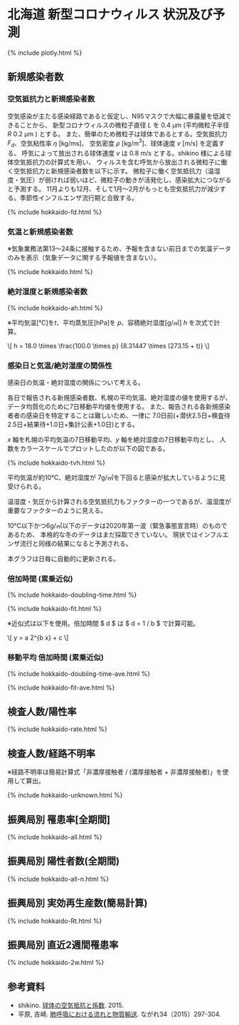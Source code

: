 # 北海道 新型コロナウィルス 状況及び予測

{% include plotly.html %}

## 新規感染者数

### 空気抵抗力と新規感染者数

空気感染が主たる感染経路であると仮定し、N95マスクで大幅に暴露量を低減できることから、
新型コロナウィルスの微粒子直径 $L$ を 0.4 μm (平均微粒子半径 $R$ 0.2 μm ) とする。
また、簡単のため微粒子は球体であるとする。空気抵抗力 $F_d$、空気粘性率 $\eta$ [kg/ms]、
空気密度 $\rho$ [kg/m${}^3$]、球体速度 $v$ [m/s] を定義する。
呼気によって放出される球体速度 $v$ は 0.8 m/s とする。shikino 様による球体空気抵抗力の計算式を用い、
ウィルスを含む呼気から放出される微粒子に働く空気抵抗力と新規感染者数を以下に示す。
微粒子に働く空気抵抗力（温湿度・気圧）が弱ければ弱いほど、微粒子の動きが活発化し、感染拡大につながると予測する。
11月よりも12月、そして1月～2月がもっとも空気抵抗力が減少する。季節性インフルエンザ流行期と合致する。

{% include hokkaido-fd.html %}

### 気温と新規感染者数
※気象業務法第13～24条に接触するため、予報を含まない前日までの気温データのみを表示（気象データに関する予報値を含まない）。

{% include hokkaido.html %}

### 絶対湿度と新規感染者数
{% include hokkaido-ah.html %}

※平均気温[℃]を$t$、平均蒸気圧[hPa]を $p$、容積絶対湿度[g/㎥] $h$ を次式で計算。


\\[
h = 18.0 \times \frac{100.0 \times p} {8.31447 \times (273.15 + t)}
\\]

### 感染日と気温/絶対湿度の関係性

感染日の気温・絶対湿度の関係について考える。

各日で報告される新規感染者数、札幌の平均気温、絶対湿度の値を使用するが、
データ均質化のために7日移動平均値を使用する。
また、報告される各新規感染者者の感染日を特定することは難しいため、一律に
7.0日前(+潜伏2.5日+検査待2.5日+結果待+1.0日+集計公表+1.0日)とする。

$x$ 軸を札幌の平均気温の7日移動平均、$y$ 軸を絶対湿度の7日移動平均とし、
人数をカラースケールでプロットしたのが以下の図である。

{% include hokkaido-tvh.html %}

平均気温が約10℃、絶対湿度が 7g/㎥を下回ると感染が拡大しているように見受けられる。

温湿度・気圧から計算される空気抵抗力もファクターの一つであるが、温湿度が重要なファクターのように見える。

10℃以下かつ6g/㎥以下のデータは2020年第一波（緊急事態宣言時）のものであるため、
本格的な冬のデータはまだ採取できていない。
現状ではインフルエンザ流行と同様の結果になると予測される。

本グラフは日毎に自動的に更新される。

### 倍加時間 (累乗近似)

{% include hokkaido-doubling-time.html %}

{% include hokkaido-fit.html %}

※近似式は以下を使用。倍加時間 $ d $ は $ d = 1 / b $ で計算可能。


\\[
y = a 2^{b x} + c
\\]

### 移動平均 倍加時間 (累乗近似)

{% include hokkaido-doubling-time-ave.html %}

{% include hokkaido-fit-ave.html %}

## 検査人数/陽性率
{% include hokkaido-rate.html %}

## 検査人数/経路不明率

※経路不明率は簡易計算式「非濃厚接触者 / (濃厚接触者 + 非濃厚接触者)」を使用して算出。

{% include hokkaido-unknown.html %}

## 振興局別 罹患率[全期間] 
{% include hokkaido-all.html %}

## 振興局別 陽性者数(全期間)
{% include hokkaido-all-n.html %}

## 振興局別 実効再生産数(簡易計算)
{% include hokkaido-Rt.html %}

## 振興局別 直近2週間罹患率
{% include hokkaido-2w.html %}


## 参考資料

* shikino. [球体の空気抵抗と係数](https://slpr.sakura.ne.jp/qp/air-resistance/). 2015.
* 平原, 吉崎. [肺呼吸における流れと物質輸送](https://www.nagare.or.jp/download/noauth.html?d=34-4tokushu5.pdf&dir=144). ながれ34（2015）297-304.

